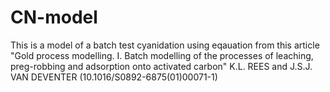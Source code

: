# CN-model
This is a model of a batch test cyanidation using eqauation from this article 
"Gold process modelling. I. Batch modelling of the processes of leaching, preg-robbing and adsorption onto activated carbon"
K.L. REES and J.S.J. VAN DEVENTER (10.1016/S0892-6875(01)00071-1)
